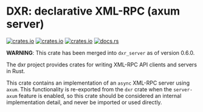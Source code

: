 # DXR: declarative XML-RPC (axum server)

[![crates.io](https://img.shields.io/crates/v/dxr_server_axum.svg)](https://crates.io/crates/dxr_server_axum/)
[![crates.io](https://img.shields.io/crates/d/dxr_server_axum.svg)](https://crates.io/crates/dxr_server_axum/)
[![crates.io](https://img.shields.io/crates/l/dxr_server_axum.svg)](https://crates.io/crates/dxr_server_axum/)
[![docs.rs](https://docs.rs/dxr_server_axum/badge.svg)](https://docs.rs/dxr_server_axum/)

**WARNING**: This crate has been merged into `dxr_server` as of version 0.6.0.

The dxr project provides crates for writing XML-RPC API clients and servers in Rust.

This crate contains an implementation of an `async` XML-RPC server using `axum`. This functionality
is re-exported from the `dxr` crate when the `server-axum` feature is enabled, so this crate should be
considered an internal implementation detail, and never be imported or used directly.
